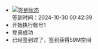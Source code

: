 - [![签到状态](https://github.com/womade/Cloud189-Actions/actions/workflows/main.yml/badge.svg?branch=main)](https://github.com/womade/Cloud189-Actions/actions/workflows/main.yml) <br> 签到时间：2024-10-30 00:42:39
- 开始执行帐号1
- 登录成功
- 已经签到过了，签到获得59M空间
